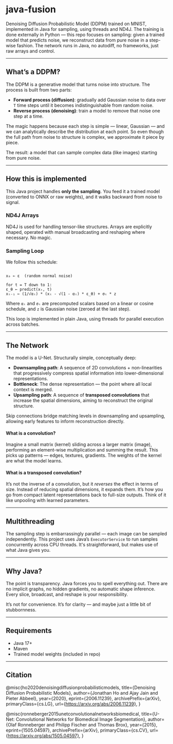 # java-fusion  
Denoising Diffusion Probabilistic Model (DDPM) trained on MNIST, implemented in Java for sampling, using threads and ND4J. The training is done externally in Python — this repo focuses on sampling: given a trained model that predicts noise, we reconstruct data from pure noise in a step-wise fashion. The network runs in Java, no autodiff, no frameworks, just raw arrays and control.

---

## What’s a DDPM?

The DDPM is a generative model that turns noise into structure. The process is built from two parts:

- **Forward process (diffusion)**: gradually add Gaussian noise to data over `T` time steps until it becomes indistinguishable from random noise.
- **Reverse process (denoising)**: train a model to remove that noise one step at a time.

The magic happens because each step is simple — linear, Gaussian — and we can analytically describe the distribution at each point. So even though the full path from noise to structure is complex, we approximate it piece by piece.

The result: a model that can sample complex data (like images) starting from pure noise.

---

## How this is implemented

This Java project handles **only the sampling**. You feed it a trained model (converted to ONNX or raw weights), and it walks backward from noise to signal.

### ND4J Arrays

ND4J is used for handling tensor-like structures. Arrays are explicitly shaped, operated with manual broadcasting and reshaping where necessary. No magic.

### Sampling Loop

We follow this schedule:

```

x₀ ← ε  (random normal noise)

for t = T down to 1:
ε_θ ← predict(xₜ, t)
xₜ₋₁ ← (1/√αₜ) * (xₜ - √(1 - αₜ) * ε_θ) + σₜ * z

```

Where `αₜ` and `σₜ` are precomputed scalars based on a linear or cosine schedule, and `z` is Gaussian noise (zeroed at the last step).

This loop is implemented in plain Java, using threads for parallel execution across batches.

---

## The Network

The model is a U-Net. Structurally simple, conceptually deep:

- **Downsampling path**: A sequence of 2D convolutions + non-linearities that progressively compress spatial information into lower-dimensional representations.
- **Bottleneck**: The dense representation — the point where all local context is merged.
- **Upsampling path**: A sequence of **transposed convolutions** that increase the spatial dimensions, aiming to reconstruct the original structure.

Skip connections bridge matching levels in downsampling and upsampling, allowing early features to inform reconstruction directly.

#### What is a convolution?

Imagine a small matrix (kernel) sliding across a larger matrix (image), performing an element-wise multiplication and summing the result. This picks up patterns — edges, textures, gradients. The weights of the kernel are what the model learns.

#### What is a transposed convolution?

It’s not the inverse of a convolution, but it *reverses* the effect in terms of size. Instead of reducing spatial dimensions, it expands them. It’s how you go from compact latent representations back to full-size outputs. Think of it like unpooling with learned parameters.

---

## Multithreading

The sampling step is embarrassingly parallel — each image can be sampled independently. This project uses Java’s `ExecutorService` to run samples concurrently across CPU threads. It's straightforward, but makes use of what Java gives you.

---

## Why Java?

The point is transparency. Java forces you to spell everything out. There are no implicit graphs, no hidden gradients, no automatic shape inference. Every slice, broadcast, and reshape is your responsibility.

It’s not for convenience. It’s for clarity — and maybe just a little bit of stubbornness.

---

## Requirements

- Java 17+
- Maven
- Trained model weights (included in repo)

---

## Citation

@misc{ho2020denoisingdiffusionprobabilisticmodels,
      title={Denoising Diffusion Probabilistic Models}, 
      author={Jonathan Ho and Ajay Jain and Pieter Abbeel},
      year={2020},
      eprint={2006.11239},
      archivePrefix={arXiv},
      primaryClass={cs.LG},
      url={https://arxiv.org/abs/2006.11239}, 
}

@misc{ronneberger2015unetconvolutionalnetworksbiomedical,
      title={U-Net: Convolutional Networks for Biomedical Image Segmentation}, 
      author={Olaf Ronneberger and Philipp Fischer and Thomas Brox},
      year={2015},
      eprint={1505.04597},
      archivePrefix={arXiv},
      primaryClass={cs.CV},
      url={https://arxiv.org/abs/1505.04597}, 
}
